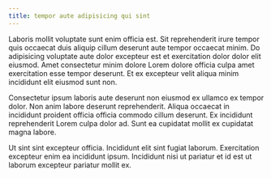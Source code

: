 ```yaml
---
title: tempor aute adipisicing qui sint
---
```


Laboris mollit voluptate sunt enim officia est. Sit reprehenderit irure tempor quis occaecat duis aliquip cillum deserunt aute tempor occaecat minim. Do adipisicing voluptate aute dolor excepteur est et exercitation dolor dolor elit eiusmod. Amet consectetur minim dolore Lorem dolore officia culpa amet exercitation esse tempor deserunt. Et ex excepteur velit aliqua minim incididunt elit eiusmod sunt non.

Consectetur ipsum laboris aute deserunt non eiusmod ex ullamco ex tempor dolor. Non anim labore deserunt reprehenderit. Aliqua occaecat in incididunt proident officia officia commodo cillum deserunt. Ex incididunt reprehenderit Lorem culpa dolor ad. Sunt ea cupidatat mollit ex cupidatat magna labore.

Ut sint sint excepteur officia. Incididunt elit sint fugiat laborum. Exercitation excepteur enim ea incididunt ipsum. Incididunt nisi ut pariatur et id est ut laborum excepteur pariatur mollit ex.